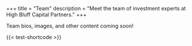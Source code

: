 +++
title = "Team"
description = "Meet the team of investment experts at High Bluff Capital Partners."
+++

Team bios, images, and other content coming soon!

{{< test-shortcode >}}
